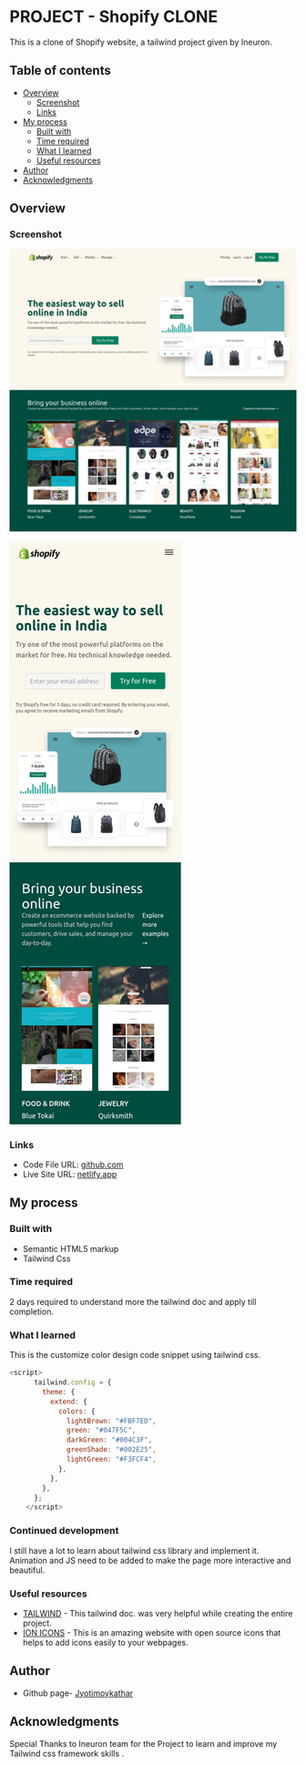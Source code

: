 # PROJECT - Shopify CLONE

This is a clone of Shopify website, a tailwind project given by Ineuron.

## Table of contents

- [Overview](#overview)
  - [Screenshot](#screenshot)
  - [Links](#links)
- [My process](#my-process)
  - [Built with](#built-with)
  - [Time required](#time-required)
  - [What I learned](#continues-development)
  - [Useful resources](#useful-resources)
- [Author](#author)
- [Acknowledgments](#acknowledgments)

## Overview

### Screenshot

![](images/screenshotD.png)

![](images/screenshotM.png)

### Links

- Code File URL: [github.com](https://github.com/Jyotimoykathar/shopify--website_clone)
- Live Site URL: [netlify.app](https://shopify-website-clone-tailwindcss.netlify.app/)

## My process

### Built with

- Semantic HTML5 markup
- Tailwind Css

### Time required

2 days required to understand more the tailwind doc and apply till completion.

### What I learned

This is the customize color design code snippet using tailwind css.

```js
<script>
      tailwind.config = {
        theme: {
          extend: {
            colors: {
              lightBrown: "#FBF7ED",
              green: "#047F5C",
              darkGreen: "#004C3F",
              greenShade: "#002E25",
              lightGreen: "#F3FCF4",
            },
          },
        },
      };
    </script>
```

### Continued development

I still have a lot to learn about tailwind css library and implement it.
Animation and JS need to be added to make the page more interactive and beautiful.

### Useful resources

- [TAILWIND](https://tailwindcss.com/docs/installation) - This tailwind doc. was very helpful while creating the entire project.
- [ION ICONS](https://ionic.io/ionicons) - This is an amazing website with open source icons that helps to add icons easily to your webpages.

## Author

- Github page- [Jyotimoykathar](https://github.com/Jyotimoykathar/)

## Acknowledgments

Special Thanks to Ineuron team for the Project to learn and improve my Tailwind css framework skills .
